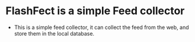 # FlashFect is a simple Feed collector

- This is a simple feed collector, it can collect the feed from the web, and store them in the local database.